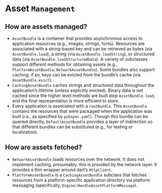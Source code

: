 # Asset `Management`


## How are assets managed?

* `AssetBundle` is a container that provides asynchronous access to application resources \(e.g., images, strings, fonts\). Resources are associated with a string-based key and can be retrieved as bytes \(via `AssetBundle.load`\), a string \(via `AssetBundle.loadString`\), or structured data \(via `AssetBundle.loadStructuredData`\). A variety of subclasses support different methods for obtaining assets \(e.g., `PlatformAssetBundle`, `NetworkAssetBundle`\). Some bundles also support caching; if so, keys can be evicted from the bundle’s cache \(via `AssetBundle.evict`\).
* `CachingAssetBundle` caches strings and structured data throughout the application’s lifetime \(unless explicitly evicted\). Binary data is not cached since the higher level methods are built atop `AssetBundle.load`, and the final representation is more efficient to store.
* Every application is associated with a `rootBundle`. This `AssetBundle` contains the resources that were packaged when the application was built \(i.e., as specified by `pubspec.yaml`\). Though this bundle can be queried directly, `DefaultAssetBundle` provides a layer of indirection so that different bundles can be substituted \(e.g., for testing or localization\).

## How are assets fetched?

* `NetworkAssetBundle` loads resources over the network. It does not implement caching; presumably, this is provided by the network layer. It provides a thin wrapper around dart’s `HttpClient`.
* `PlatformAssetBundle` is a `CachingAssetBundle` subclass that fetches resources from a platform-specific application directory via platform messaging \(specifically, `Engine`::`HandleAssetPlatformMessage`\).

